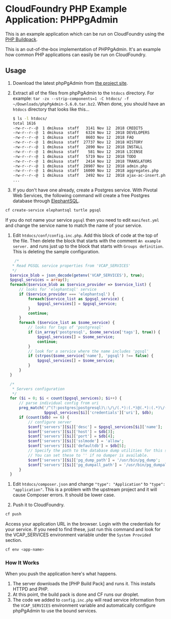 # CloudFoundry PHP Example Application:  PHPPgAdmin

This is an example application which can be run on CloudFoundry using the [PHP Buildpack].

This is an out-of-the-box implementation of PHPPgAdmin.  It's an example how common PHP applications can easily be run on CloudFoundry.

## Usage

1. Download the latest phpPgAdmin from [the project site](http://phppgadmin.sourceforge.net/doku.php?id=download).

1. Extract all of the files from phpPgAdmin to the `htdocs` directory. For example: `tar -zx --strip-components=1 -C htdocs/ -f ~/Downloads/phpPgAdmin-5.6.0.tar.bz2`. When done, you should have an `htdocs` directory that looks like this...

    ```bash
    $ ls -l htdocs/
    total 1616
    -rw-r--r--@  1 dmikusa  staff   3141 Nov 12  2018 CREDITS
    -rw-r--r--@  1 dmikusa  staff   6324 Nov 12  2018 DEVELOPERS
    -rw-r--r--@  1 dmikusa  staff   8603 Nov 12  2018 FAQ
    -rw-r--r--@  1 dmikusa  staff  27737 Nov 12  2018 HISTORY
    -rw-r--r--@  1 dmikusa  staff   2890 Nov 12  2018 INSTALL
    -rw-r--r--@  1 dmikusa  staff    581 Nov 12  2018 LICENSE
    -rw-r--r--@  1 dmikusa  staff   5719 Nov 12  2018 TODO
    -rw-r--r--@  1 dmikusa  staff   2414 Nov 12  2018 TRANSLATORS
    -rw-r--r--@  1 dmikusa  staff  28907 Nov 12  2018 admin.php
    -rw-r--r--@  1 dmikusa  staff  16000 Nov 12  2018 aggregates.php
    -rw-r--r--@  1 dmikusa  staff   2492 Nov 12  2018 ajax-ac-insert.php
    ...
    ```

1. If you don't have one already, create a Postgres service.  With Pivotal Web Services, the following command will create a free Postgres database through [ElephantSQL].

  ```bash
  cf create-service elephantsql turtle pgsql
  ```

  If you do not name your service `pgsql` then you need to edit `manifest.yml` and change the service name to match the name of your service.

1. Edit `htdocs/conf/config.inc.php`. Add this block of code at the top of the file. Then delete the block that starts with the comment `An example server.` and runs just up to the block that starts with `Groups definition`. This is deleting the sample configuration.

  ```php
      /*
     * Read PGSQL service properties from 'VCAP_SERVICES'
     */
    $service_blob = json_decode(getenv('VCAP_SERVICES'), true);
    $pgsql_services = array();
    foreach($service_blob as $service_provider => $service_list) {
        // looks for 'elephantsql' service
        if ($service_provider === 'elephantsql') {
            foreach($service_list as $pgsql_service) {
                $pgsql_services[] = $pgsql_service;
            }
            continue;
        }
        foreach ($service_list as $some_service) {
            // looks for tags of 'postgresql'
            if (in_array('postgresql', $some_service['tags'], true)) {
                $pgsql_services[] = $some_service;
                continue;
            }
            // look for a service where the name includes 'pgsql'
            if (strpos($some_service['name'], 'pgsql') !== false) {
                $pgsql_services[] = $some_service;
            }
        }
    }

    /*
     * Servers configuration
     */
    for ($i = 0; $i < count($pgsql_services); $i++) {
        // parse individual config from uri
        preg_match('/^(?:postgres|postgresql)\:\/\/(.*):(.*)@(.*):(.*)\/(.*)$/',
                   $pgsql_services[$i]['credentials']['uri'], $db);
        if (count($db) == 6) {
            // configure server
            $conf['servers'][$i]['desc'] = $pgsql_services[$i]['name'];
            $conf['servers'][$i]['host'] = $db[3];
            $conf['servers'][$i]['port'] = $db[4];
            $conf['servers'][$i]['sslmode'] = 'allow';
            $conf['servers'][$i]['defaultdb'] = $db[5];
            // Specify the path to the database dump utilities for this server.
            // You can set these to '' if no dumper is available.
            $conf['servers'][$i]['pg_dump_path'] = '/usr/bin/pg_dump';
            $conf['servers'][$i]['pg_dumpall_path'] = '/usr/bin/pg_dumpall';
        }
    }
  ```

1. Edit `htdocs/composer.json` and change `"type": "Application"` to `"type": "application"`. This is a problem with the upstream project and it will cause Composer errors. It should be lower case.

1. Push it to CloudFoundry.

  ```bash
  cf push
  ```

  Access your application URL in the browser.  Login with the credentials for your service.  If you need to find these, just run this command and look for the VCAP_SERVICES environment variable under the `System Provided` section.

  ```bash
  cf env <app-name>
  ```

### How It Works

When you push the application here's what happens.

1. The server downloads the [PHP Build Pack] and runs it.  This installs HTTPD and PHP.
1. At this point, the build pack is done and CF runs our droplet.
1. The code we added to `config.inc.php` will read service information from the `VCAP_SERVICES` environment variable and automatically configure phpPgAdmin to use the bound services.

[PHP Buildpack]:https://github.com/cloudfoundry/php-buildpack
[ElephantSQL]:http://www.elephantsql.com/
